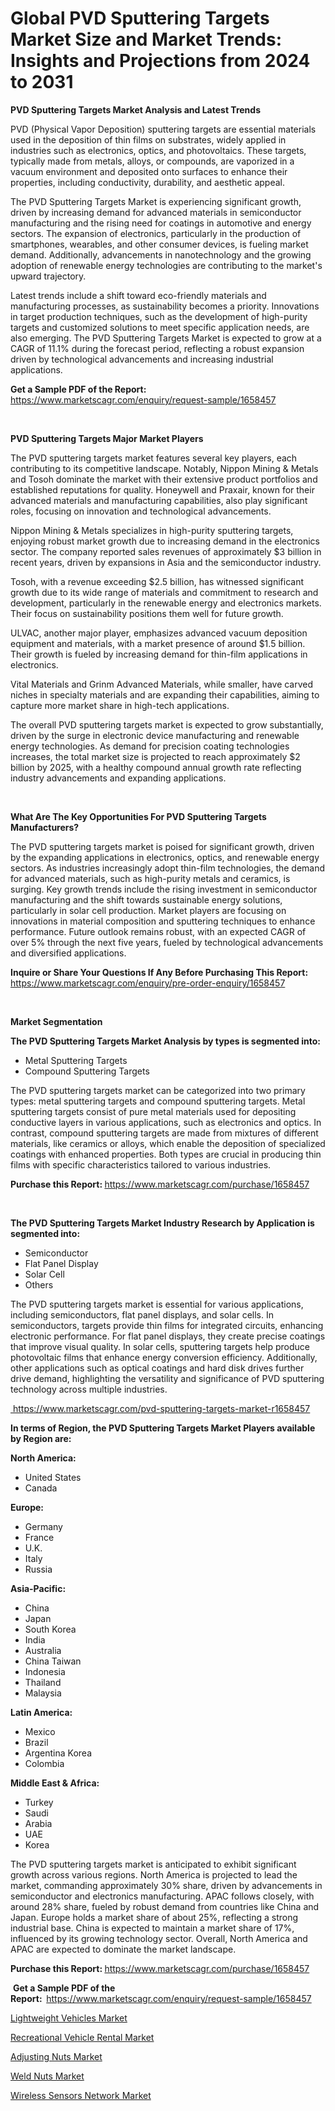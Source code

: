 <p><h1>Global PVD Sputtering Targets Market Size and Market Trends: Insights and Projections from 2024 to 2031</h1></p><p><strong>PVD Sputtering Targets Market Analysis and Latest Trends</strong></p>
<p><p>PVD (Physical Vapor Deposition) sputtering targets are essential materials used in the deposition of thin films on substrates, widely applied in industries such as electronics, optics, and photovoltaics. These targets, typically made from metals, alloys, or compounds, are vaporized in a vacuum environment and deposited onto surfaces to enhance their properties, including conductivity, durability, and aesthetic appeal.</p><p>The PVD Sputtering Targets Market is experiencing significant growth, driven by increasing demand for advanced materials in semiconductor manufacturing and the rising need for coatings in automotive and energy sectors. The expansion of electronics, particularly in the production of smartphones, wearables, and other consumer devices, is fueling market demand. Additionally, advancements in nanotechnology and the growing adoption of renewable energy technologies are contributing to the market's upward trajectory.</p><p>Latest trends include a shift toward eco-friendly materials and manufacturing processes, as sustainability becomes a priority. Innovations in target production techniques, such as the development of high-purity targets and customized solutions to meet specific application needs, are also emerging. The PVD Sputtering Targets Market is expected to grow at a CAGR of 11.1% during the forecast period, reflecting a robust expansion driven by technological advancements and increasing industrial applications.</p></p>
<p><strong>Get a Sample PDF of the Report:&nbsp;</strong> <a href="https://www.marketscagr.com/enquiry/request-sample/1658457?utm_campaign=1268&utm_medium=2&utm_source=Github&utm_content=ia&utm_term=28092024&utm_id=pvd-sputtering-targets">https://www.marketscagr.com/enquiry/request-sample/1658457</a></p>
<p>&nbsp;</p>
<p><strong>PVD Sputtering Targets Major Market Players</strong></p>
<p><p>The PVD sputtering targets market features several key players, each contributing to its competitive landscape. Notably, Nippon Mining & Metals and Tosoh dominate the market with their extensive product portfolios and established reputations for quality. Honeywell and Praxair, known for their advanced materials and manufacturing capabilities, also play significant roles, focusing on innovation and technological advancements.</p><p>Nippon Mining & Metals specializes in high-purity sputtering targets, enjoying robust market growth due to increasing demand in the electronics sector. The company reported sales revenues of approximately $3 billion in recent years, driven by expansions in Asia and the semiconductor industry.</p><p>Tosoh, with a revenue exceeding $2.5 billion, has witnessed significant growth due to its wide range of materials and commitment to research and development, particularly in the renewable energy and electronics markets. Their focus on sustainability positions them well for future growth.</p><p>ULVAC, another major player, emphasizes advanced vacuum deposition equipment and materials, with a market presence of around $1.5 billion. Their growth is fueled by increasing demand for thin-film applications in electronics.</p><p>Vital Materials and Grinm Advanced Materials, while smaller, have carved niches in specialty materials and are expanding their capabilities, aiming to capture more market share in high-tech applications. </p><p>The overall PVD sputtering targets market is expected to grow substantially, driven by the surge in electronic device manufacturing and renewable energy technologies. As demand for precision coating technologies increases, the total market size is projected to reach approximately $2 billion by 2025, with a healthy compound annual growth rate reflecting industry advancements and expanding applications.</p></p>
<p>&nbsp;</p>
<p><strong>What Are The Key Opportunities For PVD Sputtering Targets Manufacturers?</strong></p>
<p><p>The PVD sputtering targets market is poised for significant growth, driven by the expanding applications in electronics, optics, and renewable energy sectors. As industries increasingly adopt thin-film technologies, the demand for advanced materials, such as high-purity metals and ceramics, is surging. Key growth trends include the rising investment in semiconductor manufacturing and the shift towards sustainable energy solutions, particularly in solar cell production. Market players are focusing on innovations in material composition and sputtering techniques to enhance performance. Future outlook remains robust, with an expected CAGR of over 5% through the next five years, fueled by technological advancements and diversified applications.</p></p>
<p><strong>Inquire or Share Your Questions If Any Before Purchasing This Report:</strong> <a href="https://www.marketscagr.com/enquiry/pre-order-enquiry/1658457?utm_campaign=1268&utm_medium=2&utm_source=Github&utm_content=ia&utm_term=28092024&utm_id=pvd-sputtering-targets">https://www.marketscagr.com/enquiry/pre-order-enquiry/1658457</a></p>
<p>&nbsp;</p>
<p><strong>Market Segmentation</strong></p>
<p><strong>The PVD Sputtering Targets Market Analysis by types is segmented into:</strong></p>
<p><ul><li>Metal Sputtering Targets</li><li>Compound Sputtering Targets</li></ul></p>
<p><p>The PVD sputtering targets market can be categorized into two primary types: metal sputtering targets and compound sputtering targets. Metal sputtering targets consist of pure metal materials used for depositing conductive layers in various applications, such as electronics and optics. In contrast, compound sputtering targets are made from mixtures of different materials, like ceramics or alloys, which enable the deposition of specialized coatings with enhanced properties. Both types are crucial in producing thin films with specific characteristics tailored to various industries.</p></p>
<p><strong>Purchase this Report:&nbsp;</strong><a href="https://www.marketscagr.com/purchase/1658457?utm_campaign=1268&utm_medium=2&utm_source=Github&utm_content=ia&utm_term=28092024&utm_id=pvd-sputtering-targets">https://www.marketscagr.com/purchase/1658457</a></p>
<p>&nbsp;</p>
<p><strong>The PVD Sputtering Targets Market Industry Research by Application is segmented into:</strong></p>
<p><ul><li>Semiconductor</li><li>Flat Panel Display</li><li>Solar Cell</li><li>Others</li></ul></p>
<p><p>The PVD sputtering targets market is essential for various applications, including semiconductors, flat panel displays, and solar cells. In semiconductors, targets provide thin films for integrated circuits, enhancing electronic performance. For flat panel displays, they create precise coatings that improve visual quality. In solar cells, sputtering targets help produce photovoltaic films that enhance energy conversion efficiency. Additionally, other applications such as optical coatings and hard disk drives further drive demand, highlighting the versatility and significance of PVD sputtering technology across multiple industries.</p></p>
<p><a href="https://www.marketscagr.com/pvd-sputtering-targets-market-r1658457?utm_campaign=1268&utm_medium=2&utm_source=Github&utm_content=ia&utm_term=28092024&utm_id=pvd-sputtering-targets">&nbsp;https://www.marketscagr.com/pvd-sputtering-targets-market-r1658457</a></p>
<p><strong>In terms of Region, the PVD Sputtering Targets Market Players available by Region are:</strong></p>
<p>
    <p> <strong> North America: </strong>
        <ul>
            <li>United States</li>
            <li>Canada</li>
        </ul>
        </p> 
    <p> <strong> Europe: </strong>
        <ul>
            <li>Germany</li>
            <li>France</li>
            <li>U.K.</li>
            <li>Italy</li>
            <li>Russia</li>
        </ul>
        </p> 
    <p> <strong> Asia-Pacific: </strong>
        <ul>
            <li>China</li>
            <li>Japan</li>
            <li>South Korea</li>
            <li>India</li>
            <li>Australia</li>
            <li>China Taiwan</li>
            <li>Indonesia</li>
            <li>Thailand</li>
            <li>Malaysia</li>
        </ul>
        </p> 
    <p> <strong> Latin America: </strong>
        <ul>
            <li>Mexico</li>
            <li>Brazil</li>
            <li>Argentina Korea</li>
            <li>Colombia</li>
        </ul>
        </p> 
    <p> <strong> Middle East & Africa: </strong>
        <ul>
            <li>Turkey</li>
            <li>Saudi</li>
            <li>Arabia</li>
            <li>UAE</li>
            <li>Korea</li>
        </ul>
    </p>
    </p>
<p><p>The PVD sputtering targets market is anticipated to exhibit significant growth across various regions. North America is projected to lead the market, commanding approximately 30% share, driven by advancements in semiconductor and electronics manufacturing. APAC follows closely, with around 28% share, fueled by robust demand from countries like China and Japan. Europe holds a market share of about 25%, reflecting a strong industrial base. China is expected to maintain a market share of 17%, influenced by its growing technology sector. Overall, North America and APAC are expected to dominate the market landscape.</p></p>
<p><strong>Purchase this Report: </strong><a href="https://www.marketscagr.com/purchase/1658457?utm_campaign=1268&utm_medium=2&utm_source=Github&utm_content=ia&utm_term=28092024&utm_id=pvd-sputtering-targets">https://www.marketscagr.com/purchase/1658457</a></p>
<p>&nbsp;<strong>Get a Sample PDF of the Report:&nbsp;&nbsp;</strong><a href="https://www.marketscagr.com/enquiry/request-sample/1658457?utm_campaign=1268&utm_medium=2&utm_source=Github&utm_content=ia&utm_term=28092024&utm_id=pvd-sputtering-targets">https://www.marketscagr.com/enquiry/request-sample/1658457</a></p>
<p><strong></strong></p>
<p><p><a href="https://www.linkedin.com/pulse/global-lightweight-vehicles-market-analysis-trends-forecasts-yjzje?trackingId=kRi84tXJRcey0SlZnJEoZg%3D%3D&utm_campaign=1268&utm_medium=2&utm_source=Github&utm_content=ia&utm_term=28092024&utm_id=pvd-sputtering-targets">Lightweight Vehicles Market</a></p><p><a href="https://www.linkedin.com/pulse/recreational-vehicle-rental-market-size-share-analysis--otqzf?trackingId=O2Hhj28FQZyqX6OXvKXMQQ%3D%3D&utm_campaign=1268&utm_medium=2&utm_source=Github&utm_content=ia&utm_term=28092024&utm_id=pvd-sputtering-targets">Recreational Vehicle Rental Market</a></p><p><a href="https://issuu.com/reportprime-2/docs/adjusting-nuts-market-size-2030.ppt_7cccee6b0f93d8?utm_campaign=1268&utm_medium=2&utm_source=Github&utm_content=ia&utm_term=28092024&utm_id=pvd-sputtering-targets">Adjusting Nuts Market</a></p><p><a href="https://issuu.com/reportprime-2/docs/weld-nuts-market-size-2030.pptx_9887be2915b7fe?utm_campaign=1268&utm_medium=2&utm_source=Github&utm_content=ia&utm_term=28092024&utm_id=pvd-sputtering-targets">Weld Nuts Market</a></p><p><a href="https://www.linkedin.com/pulse/wireless-sensors-network-market-global-regional-analysis-s6o1f?trackingId=2M2MkUAfQoejr1q14jbJBQ%3D%3D&utm_campaign=1268&utm_medium=2&utm_source=Github&utm_content=ia&utm_term=28092024&utm_id=pvd-sputtering-targets">Wireless Sensors Network Market</a></p></p>